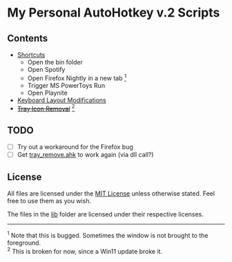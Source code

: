 # My Personal AutoHotkey v.2 Scripts

## Contents

* [Shortcuts](shortcuts.ahk)
    - Open the bin folder
    - Open Spotify
    - Open Firefox Nightly in a new tab [<sup>1</sup>](#footnote_1)
    - Trigger MS PowerToys Run
    - Open Playnite
* [Keyboard Layout Modifications](keyboard_layout.ahk)
* [~~Tray Icon Removal~~](tray_remove.ahk) [<sup>2</sup>](#footnote_2)

## TODO

* [ ] Try out a workaround for the Firefox bug
* [ ] Get [tray_remove.ahk](tray_remove.ahk) to work again (via dll call?)

## License

All files  are licensed under the [MIT License](LICENSE) unless otherwise stated. Feel free to use them as you wish.

The files in the [lib](/lib/) folder are licensed under their respective licenses.

___

<sup id="footnote_1">1</sup> Note that this is bugged. Sometimes the window is not brought to the foreground.
<br>
<sup id="footnote_2">2</sup> This is broken for now, since a Win11 update broke it.
